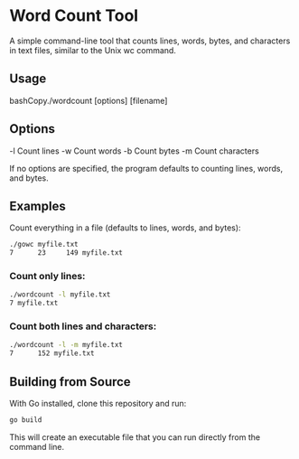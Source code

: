 # Word Count Tool
A simple command-line tool that counts lines, words, bytes, and characters in text files, similar to the Unix wc command.

## Usage
bashCopy./wordcount [options] [filename]

## Options

-l Count lines
-w Count words
-b Count bytes
-m Count characters

If no options are specified, the program defaults to counting lines, words, and bytes.

## Examples
Count everything in a file (defaults to lines, words, and bytes):
```bash
./gowc myfile.txt
7      23     149 myfile.txt
```

### Count only lines:

```bash
./wordcount -l myfile.txt
7 myfile.txt
```
### Count both lines and characters:
```bash
./wordcount -l -m myfile.txt
7      152 myfile.txt
```

## Building from Source
With Go installed, clone this repository and run:
```bash
go build
```
This will create an executable file that you can run directly from the command line.
